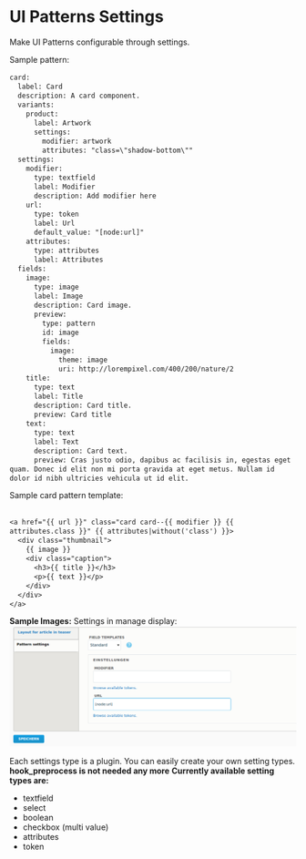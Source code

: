 # UI Patterns Settings

Make UI Patterns configurable through settings.

Sample pattern:
```
card:
  label: Card
  description: A card component.
  variants:
    product:
      label: Artwork
      settings:
        modifier: artwork
        attributes: "class=\"shadow-bottom\""
  settings:
    modifier:
      type: textfield
      label: Modifier
      description: Add modifier here
    url:
      type: token
      label: Url
      default_value: "[node:url]"
    attributes:
      type: attributes
      label: Attributes
  fields:
    image:
      type: image
      label: Image
      description: Card image.
      preview:
        type: pattern
        id: image
        fields:
          image:
            theme: image
            uri: http://lorempixel.com/400/200/nature/2
    title:
      type: text
      label: Title
      description: Card title.
      preview: Card title
    text:
      type: text
      label: Text
      description: Card text.
      preview: Cras justo odio, dapibus ac facilisis in, egestas eget quam. Donec id elit non mi porta gravida at eget metus. Nullam id dolor id nibh ultricies vehicula ut id elit.
```
Sample card pattern template:
```

<a href="{{ url }}" class="card card--{{ modifier }} {{ attributes.class }}" {{ attributes|without('class') }}>
  <div class="thumbnail">
    {{ image }}
    <div class="caption">
      <h3>{{ title }}</h3>
      <p>{{ text }}</p>
    </div>
  </div>
</a>
```
**Sample Images:**
Settings in manage display:
![pattern settings](images/settings.png)

Each settings type is a plugin. You can easily create your own setting types. **hook_preprocess is not needed any more**
**Currently available setting types are:**
- textfield
- select
- boolean
- checkbox (multi value)
- attributes
- token
